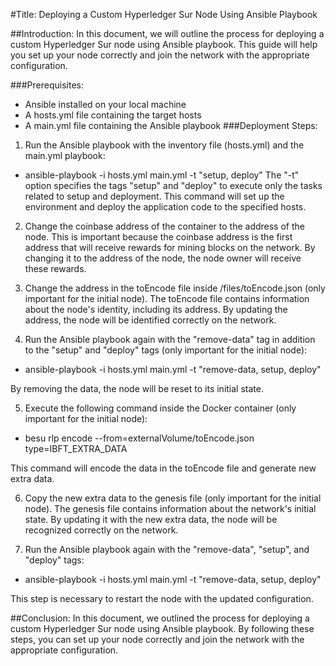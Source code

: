 #Title: Deploying a Custom Hyperledger Sur Node Using Ansible Playbook

##Introduction:
In this document, we will outline the process for deploying a custom Hyperledger Sur node using Ansible playbook. This guide will help you set up your node correctly and join the network with the appropriate configuration.

###Prerequisites:

- Ansible installed on your local machine
- A hosts.yml file containing the target hosts
- A main.yml file containing the Ansible playbook
###Deployment Steps:

1. Run the Ansible playbook with the inventory file (hosts.yml) and the main.yml playbook:
- ansible-playbook -i hosts.yml main.yml -t "setup, deploy"
The "-t" option specifies the tags "setup" and "deploy" to execute only the tasks related to setup and deployment. This command will set up the environment and deploy the application code to the specified hosts.

2. Change the coinbase address of the container to the address of the node. This is important because the coinbase address is the first address that will receive rewards for mining blocks on the network. By changing it to the address of the node, the node owner will receive these rewards.

3. Change the address in the toEncode file inside /files/toEncode.json (only important for the initial node). The toEncode file contains information about the node's identity, including its address. By updating the address, the node will be identified correctly on the network.

4. Run the Ansible playbook again with the "remove-data" tag in addition to the "setup" and "deploy" tags (only important for the initial node):

- ansible-playbook -i hosts.yml main.yml -t "remove-data, setup, deploy"

By removing the data, the node will be reset to its initial state.

5. Execute the following command inside the Docker container (only important for the initial node):

- besu rlp encode --from=externalVolume/toEncode.json type=IBFT_EXTRA_DATA

This command will encode the data in the toEncode file and generate new extra data.

6. Copy the new extra data to the genesis file (only important for the initial node). The genesis file contains information about the network's initial state. By updating it with the new extra data, the node will be recognized correctly on the network.

7. Run the Ansible playbook again with the "remove-data", "setup", and "deploy" tags:
- ansible-playbook -i hosts.yml main.yml -t "remove-data, setup, deploy"

This step is necessary to restart the node with the updated configuration.

##Conclusion:
In this document, we outlined the process for deploying a custom Hyperledger Sur node using Ansible playbook. By following these steps, you can set up your node correctly and join the network with the appropriate configuration.